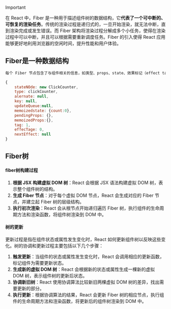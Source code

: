 > [!IMPORTANT]
>
> 在 React 中，Fiber 是一种用于描述组件树的数据结构，它**代表了一个可中断的、可恢复的渲染任务**。传统的渲染过程是递归式的，一旦开始渲染，就无法中断，直到渲染完成或发生错误。而 Fiber 架构将渲染过程分解成多个小任务，使得在渲染过程中可以中断，并且可以根据需要重新调度任务。Fiber 的引入使得 React 应用能够更好地利用浏览器的空闲时间，提升性能和用户体验。

## Fiber是一种数据结构

```javascript
每个 Fiber 节点包含了与组件相关的信息，如类型、props、state、效果标记（effect tag）等。Fiber 节点还包含了指向其子节点、兄弟节点和父节点的引用，以构建组件树的层级结构。Fiber 节点的数据结构设计使得 React 能够更高效地管理组件树的更新和渲染过程。

{
	stateNOde: new ClickCounter,
	type: clickCounter,
	alernate: null,
	key: null,
	updateQueue:null,
	memoizedstate: {count:0},
	pendingProps: {},
	memoizedProps:{},
	tag: 1,
	effecTage: 0,
	nextEffect: null
}
```

## Fiber树

#### fiber树构建过程

1. **根据 JSX 构建虚拟 DOM 树**：React 会根据 JSX 语法构建虚拟 DOM 树，表示整个组件树的结构。
2. **生成 Fiber 节点**：对于每个虚拟 DOM 节点，React 会生成对应的 Fiber 节点，并建立起 Fiber 树的层级结构。
3. **执行初次渲染**：React 会从根节点开始递归遍历 Fiber 树，执行组件的生命周期方法和渲染函数，将组件树渲染到 DOM 中。

#### 树的更新

更新过程是指在组件状态或属性发生变化时，React 如何更新组件树以反映这些变化。树的协调和更新过程主要包括以下几个步骤：

1. **触发更新**：当组件的状态或属性发生变化时，React 会调用相应的更新函数，标记组件为需要更新状态。
2. **生成新的虚拟 DOM 树**：React 会根据新的状态或属性生成一棵新的虚拟 DOM 树，表示组件树的更新后状态。
3. **协调新旧树**：React 使用协调算法比较新旧两棵虚拟 DOM 树的差异，找出需要更新的部分。
4. **执行更新**：根据协调算法的结果，React 会更新 Fiber 树的相应节点，执行组件的生命周期方法和渲染函数，将更新后的组件树渲染到 DOM 中。



